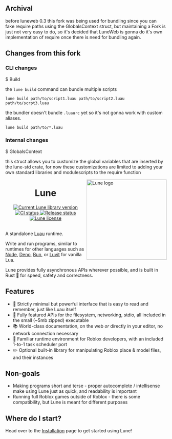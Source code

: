 <!-- markdownlint-disable MD033 -->
<!-- markdownlint-disable MD041 -->

## Archival

before luneweb 0.3 this fork was being used for bundling since you can fake require paths using the GlobalsContext struct, but maintaining a Fork is just not very easy to do, so it's decided that LuneWeb is gonna do it's own implementation of require once there is need for bundling again.

## Changes from this fork

### CLI changes

$ Build

the `lune build` command can bundle multiple scripts

```shell
lune build path/to/script1.luau path/to/script2.luau path/to/scrpt3.luau
```

the bundler doesn't bundle `.luaurc` yet so it's not gonna work with custom aliases.

```shell
lune build path/to/*.luau
```

### Internal changes

$ GlobalsContext

this struct allows you to customize the global variables that are inserted by the lune-std crate, for now these customizations are limited to adding your own standard libraries and modulescripts to the require function

<img align="right" width="250" src="assets/logo/tilt_svg.svg" alt="Lune logo" />

<h1 align="center">Lune</h1>

<div align="center">
	<div>
		<a href="https://crates.io/crates/lune">
			<img src="https://img.shields.io/crates/v/lune.svg?label=Version" alt="Current Lune library version" />
		</a>
		<a href="https://github.com/lune-org/lune/actions">
			<img src="https://shields.io/endpoint?url=https://badges.readysetplay.io/workflow/lune-org/lune/ci.yaml" alt="CI status" />
		</a>
		<a href="https://github.com/lune-org/lune/actions">
			<img src="https://shields.io/endpoint?url=https://badges.readysetplay.io/workflow/lune-org/lune/release.yaml" alt="Release status" />
		</a>
		<a href="https://github.com/lune-org/lune/blob/main/LICENSE.txt">
			<img src="https://img.shields.io/github/license/lune-org/lune.svg?label=License&color=informational" alt="Lune license" />
		</a>
	</div>
</div>

<br/>

A standalone [Luau](https://luau-lang.org) runtime.

Write and run programs, similar to runtimes for other languages such as [Node](https://nodejs.org), [Deno](https://deno.land), [Bun](https://bun.sh), or [Luvit](https://luvit.io) for vanilla Lua.

Lune provides fully asynchronous APIs wherever possible, and is built in Rust 🦀 for speed, safety and correctness.

## Features

- 🌙 Strictly minimal but powerful interface that is easy to read and remember, just like Luau itself
- 🧰 Fully featured APIs for the filesystem, networking, stdio, all included in the small (~5mb zipped) executable
- 📚 World-class documentation, on the web _or_ directly in your editor, no network connection necessary
- 🏡 Familiar runtime environment for Roblox developers, with an included 1-to-1 task scheduler port
- ✏️ Optional built-in library for manipulating Roblox place & model files, and their instances

## Non-goals

- Making programs short and terse - proper autocomplete / intellisense make using Lune just as quick, and readability is important
- Running full Roblox games outside of Roblox - there is some compatibility, but Lune is meant for different purposes

## Where do I start?

Head over to the [Installation](https://lune-org.github.io/docs/getting-started/1-installation) page to get started using Lune!
